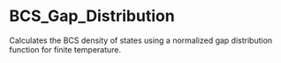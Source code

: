 # BCS_Gap_Distribution
Calculates the BCS density of states using a normalized gap distribution function for finite temperature.

